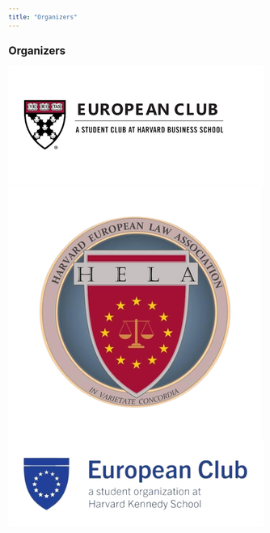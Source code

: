 ```yaml
---
title: "Organizers"
---
```


## Organizers

<div class='student-orgs' markdown="1">
    <img src='hbs.png' alt="Harvard Business School European Caucus"/>
    <img src='hls.png' alt="Harvard Law School European Caucus"/>
    <img src='hks.png' alt="Harvard Kennedy School European Caucus"/>
</div>
